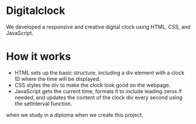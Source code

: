 # Digitalclock

We developed a responsive and creative digital clock using  HTML, CSS, and JavaScript.

# How it works
* HTML sets up the basic structure, including a div element with a clock ID where the time will be displayed.
* CSS styles the div to make the clock look good on the webpage.
* JavaScript gets the current time, formats it to include leading zeros if needed, and updates the content of the clock div every second using the setInterval function.
  
when we study in a diploma when we create this project.
